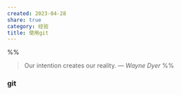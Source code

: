 ```yaml
---
created: 2023-04-28
share: true
category: 经验
title: 使用git
---
```


%%
> Our intention creates our reality.
> — <cite>Wayne Dyer</cite>
%%

### git
